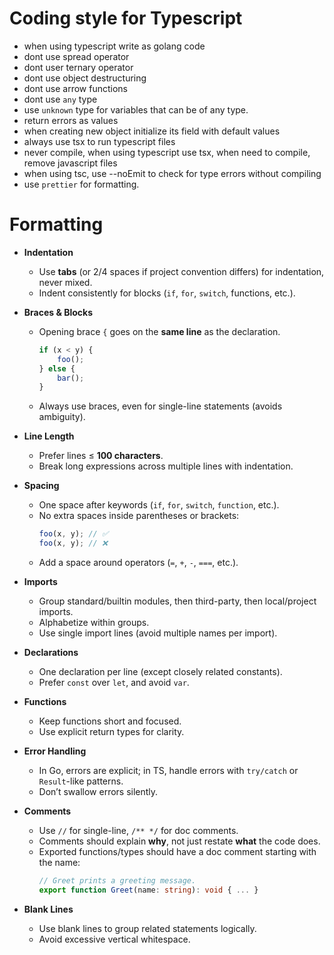 # Coding style for Typescript

- when using typescript write as golang code
- dont use spread operator
- dont user ternary operator
- dont use object destructuring
- dont use arrow functions
- dont use `any` type
- use `unknown` type for variables that can be of any type.
- return errors as values
- when creating new object initialize its field with default values
- always use tsx to run typescript files
- never compile, when using typescript use tsx, when need to compile, remove javascript files
- when using tsc, use --noEmit to check for type errors without compiling
- use `prettier` for formatting.

# Formatting

- **Indentation**
    - Use **tabs** (or 2/4 spaces if project convention differs) for indentation, never mixed.
    - Indent consistently for blocks (`if`, `for`, `switch`, functions, etc.).

- **Braces & Blocks**
    - Opening brace `{` goes on the **same line** as the declaration.
        ```ts
        if (x < y) {
        	foo();
        } else {
        	bar();
        }
        ```
    - Always use braces, even for single-line statements (avoids ambiguity).

- **Line Length**
    - Prefer lines ≤ **100 characters**.
    - Break long expressions across multiple lines with indentation.

- **Spacing**
    - One space after keywords (`if`, `for`, `switch`, `function`, etc.).
    - No extra spaces inside parentheses or brackets:
        ```ts
        foo(x, y); // ✅
        foo(x, y); // ❌
        ```
    - Add a space around operators (`=`, `+`, `-`, `===`, etc.).

- **Imports**
    - Group standard/builtin modules, then third-party, then local/project imports.
    - Alphabetize within groups.
    - Use single import lines (avoid multiple names per import).

- **Declarations**
    - One declaration per line (except closely related constants).
    - Prefer `const` over `let`, and avoid `var`.

- **Functions**
    - Keep functions short and focused.
    - Use explicit return types for clarity.

- **Error Handling**
    - In Go, errors are explicit; in TS, handle errors with `try/catch` or `Result`-like patterns.
    - Don’t swallow errors silently.

- **Comments**
    - Use `//` for single-line, `/** */` for doc comments.
    - Comments should explain **why**, not just restate **what** the code does.
    - Exported functions/types should have a doc comment starting with the name:
        ```ts
        // Greet prints a greeting message.
        export function Greet(name: string): void { ... }
        ```

- **Blank Lines**
    - Use blank lines to group related statements logically.
    - Avoid excessive vertical whitespace.
